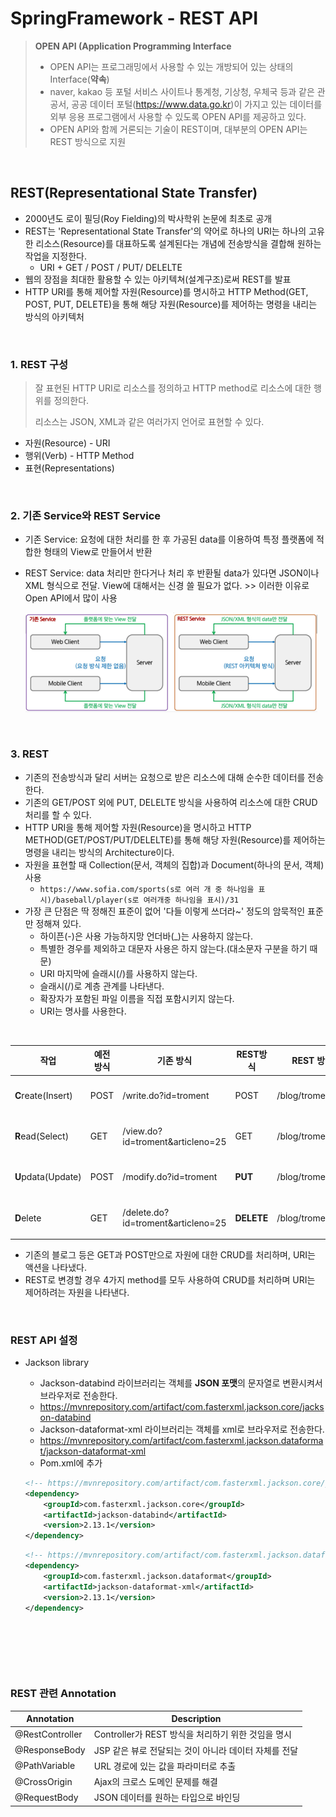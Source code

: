 # SpringFramework - REST API

> **OPEN API (Application Programming Interface**
>
> * OPEN API는 프로그래밍에서 사용할 수 있는 개방되어 있는 상태의 Interface(**약속**)
> * naver, kakao 등 포털 서비스 사이트나 통계청, 기상청, 우체국 등과 같은 관공서, 공공 데이터 포털(https://www.data.go.kr)이 가지고 있는 데이터를 외부 응용 프로그램에서 사용할 수 있도록 OPEN API를 제공하고 있다.
> * OPEN API와 함께 거론되는 기술이 REST이며, 대부분의 OPEN API는 REST 방식으로 지원

​             

## REST(Representational State Transfer)

* 2000년도 로이 필딩(Roy Fielding)의 박사학위 논문에 최초로 공개
* REST는 'Representational State Transfer'의 약어로 하나의 URI는 하나의 고유한 리소스(Resource)를 대표하도록 설계된다는 개념에 전송방식을 결합해 원하는 작업을 지정한다.
  * URI + GET / POST / PUT/ DELELTE
* 웹의 장점을 최대한 활용할 수 있는 아키텍쳐(설계구조)로써 REST를 발표
* HTTP URI를 통해 제어할 자원(Resource)를 명시하고 HTTP Method(GET, POST, PUT, DELETE)을 통해 해당 자원(Resource)를 제어하는 명령을 내리는 방식의 아키텍처

​            

### 1. REST 구성

> 잘 표현된 HTTP URI로 리소스를 정의하고 HTTP method로 리소스에 대한 행위를 정의한다.
>
> 리소스는 JSON, XML과 같은 여러가지 언어로 표현할 수 있다.

* 자원(Resource) - URI
* 행위(Verb) - HTTP Method
* 표현(Representations)

​           

### 2. 기존 Service와 REST Service

* 기존 Service: 요청에 대한 처리를 한 후 가공된 data를 이용하여 특정 플랫폼에 적합한 형태의 View로 만들어서 반환

* REST Service: data 처리만 한다거나  처리 후 반환될 data가 있다면 JSON이나 XML 형식으로 전달. View에 대해서는 신경 쓸 필요가 없다. >> 이러한 이유로 Open API에서 많이 사용

  <img src="rest_api.assets/image-20220425134639479.png" alt="image-20220425134639479" style="zoom:50%;" />

​              

### 3. REST

* 기존의 전송방식과 달리 서버는 요청으로 받은 리소스에 대해 순수한 데이터를 전송한다.
* 기존의 GET/POST 외에 PUT, DELELTE 방식을 사용하여 리소스에 대한 CRUD 처리를 할 수 있다.
* HTTP URI을 통해 제어할 자원(Resource)을 명시하고 HTTP METHOD(GET/POST/PUT/DELELTE)를 통해 해당 자원(Resource)를 제어하는 명령을 내리는 방식의 Architecture이다.
* 자원을 표현할 때 Collection(문서, 객체의 집합)과 Document(하나의 문서, 객체) 사용
  * `https://www.sofia.com/sports(s로 여러 개 중 하나임을 표시)/baseball/player(s로 여러개중 하나임을 표시)/31`
* 가장 큰 단점은 딱 정해진 표준이 없어 '다들 이렇게 쓰더라~' 정도의 암묵적인 표준만 정해져 있다.
  * 하이픈(-)은 사용 가능하지망 언더바(_)는 사용하지 않는다.
  * 특별한 경우를 제외하고 대문자 사용은 하지 않는다.(대소문자 구분을 하기 때문)
  * URI 마지막에 슬래시(/)를 사용하지 않는다.
  * 슬래시(/)로 계층 관계를 나타낸다.
  * 확장자가 포함된 파일 이름을 직접 포함시키지 않는다.
  * URI는 명사를 사용한다.

​              

| 작업               | 예전방식 | 기존 방식                          | REST방식   | REST 방식        | 비고   |
| ------------------ | -------- | ---------------------------------- | ---------- | ---------------- | ------ |
| **C**reate(Insert) | POST     | /write.do?id=troment               | POST       | /blog/troment    | 글쓰기 |
| **R**ead(Select)   | GET      | /view.do?id=troment&articleno=25   | GET        | /blog/troment/25 | 글읽기 |
| **U**pdata(Update) | POST     | /modify.do?id=troment              | **PUT**    | /blog/troment    | 글수정 |
| **D**elete         | GET      | /delete.do?id=troment&articleno=25 | **DELETE** | /blog/troment/25 | 글삭제 |

* 기존의 블로그 등은 GET과 POST만으로 자원에 대한 CRUD를 처리하며, URI는 액션을 나타냈다.
* REST로 변경할 경우 4가지 method를 모두 사용하여 CRUD를 처리하며 URI는 제어하려는 자원을 나타낸다.

​                 

### REST API 설정

* Jackson library

  * Jackson-databind 라이브러리는 객체를 **JSON 포맷**의 문자열로 변환시켜서 브라우저로 전송한다.
  * https://mvnrepository.com/artifact/com.fasterxml.jackson.core/jackson-databind
  * Jackson-dataformat-xml 라이브러리는 객체를 xml로 브라우저로 전송한다.
  * https://mvnrepository.com/artifact/com.fasterxml.jackson.dataformat/jackson-dataformat-xml
  * Pom.xml에 추가

  ```xml
  <!-- https://mvnrepository.com/artifact/com.fasterxml.jackson.core/jackson-databind -->
  <dependency>
      <groupId>com.fasterxml.jackson.core</groupId>
      <artifactId>jackson-databind</artifactId>
      <version>2.13.1</version>
  </dependency>
  
  ```

  ```xml
  <!-- https://mvnrepository.com/artifact/com.fasterxml.jackson.dataformat/jackson-dataformat-xml -->
  <dependency>
      <groupId>com.fasterxml.jackson.dataformat</groupId>
      <artifactId>jackson-dataformat-xml</artifactId>
      <version>2.13.1</version>
  </dependency>
  ```

  ​      

​                

​                     

### REST 관련 Annotation

| Annotation      | Description                                           |
| --------------- | ----------------------------------------------------- |
| @RestController | Controller가 REST 방식을 처리하기 위한 것임을 명시    |
| @ResponseBody   | JSP 같은 뷰로 전달되는 것이 아니라 데이터 자체를 전달 |
| @PathVariable   | URL 경로에 있는 값을 파라미터로 추출                  |
| @CrossOrigin    | Ajax의 크로스 도메인 문제를 해결                      |
| @RequestBody    | JSON 데이터를 원하는 타입으로 바인딩                  |

​                         